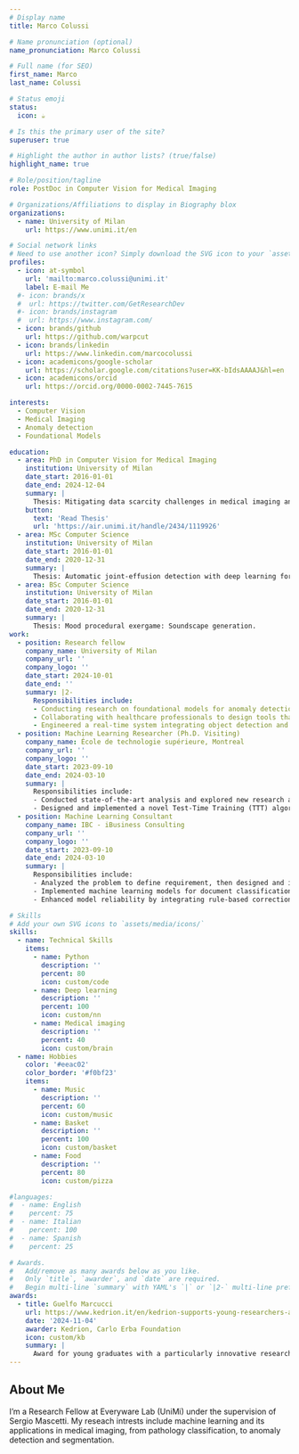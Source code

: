 ```yaml
---
# Display name
title: Marco Colussi

# Name pronunciation (optional)
name_pronunciation: Marco Colussi

# Full name (for SEO)
first_name: Marco
last_name: Colussi

# Status emoji
status:
  icon: ☕️

# Is this the primary user of the site?
superuser: true

# Highlight the author in author lists? (true/false)
highlight_name: true

# Role/position/tagline
role: PostDoc in Computer Vision for Medical Imaging

# Organizations/Affiliations to display in Biography blox
organizations:
  - name: University of Milan
    url: https://www.unimi.it/en

# Social network links
# Need to use another icon? Simply download the SVG icon to your `assets/media/icons/` folder.
profiles:
  - icon: at-symbol
    url: 'mailto:marco.colussi@unimi.it'
    label: E-mail Me
  #- icon: brands/x
  #  url: https://twitter.com/GetResearchDev
  #- icon: brands/instagram
  #  url: https://www.instagram.com/
  - icon: brands/github
    url: https://github.com/warpcut
  - icon: brands/linkedin
    url: https://www.linkedin.com/marcocolussi
  - icon: academicons/google-scholar
    url: https://scholar.google.com/citations?user=KK-bIdsAAAAJ&hl=en
  - icon: academicons/orcid
    url: https://orcid.org/0000-0002-7445-7615

interests:
  - Computer Vision
  - Medical Imaging
  - Anomaly detection
  - Foundational Models

education:
  - area: PhD in Computer Vision for Medical Imaging
    institution: University of Milan
    date_start: 2016-01-01
    date_end: 2024-12-04
    summary: |
      Thesis: Mitigating data scarcity challenges in medical imaging analysis: Advanced learning approaches with emphasis on hemophilic ultrasound images.
    button:
      text: 'Read Thesis'
      url: 'https://air.unimi.it/handle/2434/1119926'
  - area: MSc Computer Science
    institution: University of Milan
    date_start: 2016-01-01
    date_end: 2020-12-31
    summary: |
      Thesis: Automatic joint-effusion detection with deep learning for low data regime. (110 cum Laude/110)
  - area: BSc Computer Science
    institution: University of Milan
    date_start: 2016-01-01
    date_end: 2020-12-31
    summary: |
      Thesis: Mood procedural exergame: Soundscape generation.
work:
  - position: Research fellow
    company_name: University of Milan
    company_url: ''
    company_logo: ''
    date_start: 2024-10-01
    date_end: ''
    summary: |2-
      Responsibilities include:
      - Conducting research on foundational models for anomaly detection and segmentation in medical imaging, with a focus on ultrasound data. 
      - Collaborating with healthcare professionals to design tools that support diagnostic decisions during both in-person and remote examinations.
      - Engineered a real-time system integrating object detection and segmentation algorithms to provide insights during medical assessments.
  - position: Machine Learning Researcher (Ph.D. Visiting)
    company_name: École de technologie supérieure, Montreal
    company_url: ''
    company_logo: ''
    date_start: 2023-09-10
    date_end: 2024-03-10
    summary: |
      Responsibilities include:
      - Conducted state-of-the-art analysis and explored new research approaches for anomaly detection in ultrasound imaging, addressing challenges related to data scarcity.
      - Designed and implemented a novel Test-Time Training (TTT) algorithm, published at WACV 2025.
  - position: Machine Learning Consultant
    company_name: IBC ‐ iBusiness Consulting
    company_url: ''
    company_logo: ''
    date_start: 2023-09-10
    date_end: 2024-03-10
    summary: |
      Responsibilities include:
      - Analyzed the problem to define requirement, then designed and implemented a data pipeline and model deployment strategy through an iterative approach.
      - Implemented machine learning models for document classification, orientation detection, and content extraction (e.g.,names, medical billing details)
      - Enhanced model reliability by integrating rule‐based corrections and error‐flagging mechanisms to refine predictions.

# Skills
# Add your own SVG icons to `assets/media/icons/`
skills:
  - name: Technical Skills
    items:
      - name: Python
        description: ''
        percent: 80
        icon: custom/code
      - name: Deep learning
        description: ''
        percent: 100
        icon: custom/nn
      - name: Medical imaging
        description: ''
        percent: 40
        icon: custom/brain
  - name: Hobbies
    color: '#eeac02'
    color_border: '#f0bf23'
    items:
      - name: Music
        description: ''
        percent: 60
        icon: custom/music
      - name: Basket
        description: ''
        percent: 100
        icon: custom/basket
      - name: Food
        description: ''
        percent: 80
        icon: custom/pizza

#languages:
#  - name: English
#    percent: 75
#  - name: Italian
#    percent: 100
#  - name: Spanish
#    percent: 25

# Awards.
#   Add/remove as many awards below as you like.
#   Only `title`, `awarder`, and `date` are required.
#   Begin multi-line `summary` with YAML's `|` or `|2-` multi-line prefix and indent 2 spaces below.
awards:
  - title: Guelfo Marcucci
    url: https://www.kedrion.it/en/kedrion-supports-young-researchers-assignement-of-the-guelfo-marcucci-awards/
    date: '2024-11-04'
    awarder: Kedrion, Carlo Erba Foundation
    icon: custom/kb
    summary: |
      Award for young graduates with a particularly innovative research project that can form the basis of future programs on the topic: congenital coagulopathies.
---
```


## About Me

I’m a Research Fellow at Everyware Lab (UniMi) under the supervision of Sergio Mascetti. My reseach intrests include machine learning and its applications in medical imaging, from pathology classification, to anomaly detection and segmentation.
